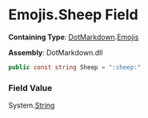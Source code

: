 # Emojis\.Sheep Field

**Containing Type**: [DotMarkdown](../../README.md)\.[Emojis](../README.md)

**Assembly**: DotMarkdown\.dll

```csharp
public const string Sheep = ":sheep:"
```

### Field Value

System\.[String](https://docs.microsoft.com/en-us/dotnet/api/system.string)